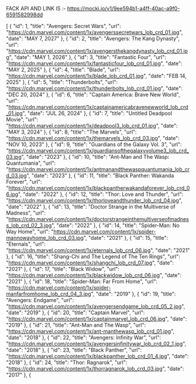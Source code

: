 FACK API AND LINK IS :- https://mocki.io/v1/9ee594b1-a4ff-40ac-a9f0-6591582998dd

[
  {
    "id": 1,
    "title": "Avengers: Secret Wars",
    "url": "https://cdn.marvel.com/content/1x/avengerssecretwars_lob_crd_01.jpg",
"date": "MAY 7, 2027"
  },
  {
    "id": 2,
    "title": "Avengers: The Kang Dynasty",
    "url": "https://cdn.marvel.com/content/1x/avengersthekangdynasty_lob_crd_01.jpg",
"date": "MAY 1, 2026"
  },
  {
    "id": 3,
    "title": "Fantastic Four",
    "url": "https://cdn.marvel.com/content/1x/fantasticfour_lob_crd_01.jpg",
    "date": "MAY 2, 2025"
  },
  {
    "id": 4,
    "title": "Blade",
    "url": "https://cdn.marvel.com/content/1x/blade_lob_crd_01.jpg",
    "date": "FEB 14, 2025"
  },
  {
    "id": 5,
    "title": "Thunderbolts",
    "url": "https://cdn.marvel.com/content/1x/thunderbolts_lob_crd_01.jpg",
"date": "DEC 20, 2024"
  },
  {
    "id": 6,
    "title": "Captain America: Brave New World",
    "url": "https://cdn.marvel.com/content/1x/captainamericabravenewworld_lob_crd_01.jpg",
"date": "JUL 26, 2024"
  },
  {
    "id": 7,
    "title": "Untitled Deadpool Movie",
    "url": "https://cdn.marvel.com/content/1x/deadpool3_lob_crd_01.jpg",
"date": "MAY 3, 2024"
  },
  {
    "id": 8,
    "title": "The Marvels",
    "url": "https://cdn.marvel.com/content/1x/themarvels_lob_crd_03.jpg",
"date": "NOV 10, 2023"
  },
  {
    "id": 9,
    "title": "Guardians of the Galaxy Vol. 3",
    "url": "https://cdn.marvel.com/content/1x/guardiansofthegalaxyvolume3_lob_crd_03.jpg",
"date": "2023"
  },
  {
    "id": 10,
    "title": "Ant-Man and The Wasp: Quantumania",
    "url": "https://cdn.marvel.com/content/1x/antmanandthewaspquantumania_lob_crd_03.jpg",
"date": "2023"
  },
  {
    "id": 11,
    "title": "Black Panther: Wakanda Forever",
    "url": "https://cdn.marvel.com/content/1x/blackpantherwakandaforever_lob_crd_06.jpg",
"date": "2022"
  },
  {
    "id": 12,
    "title": "Thor: Love and Thunder",
    "url": "https://cdn.marvel.com/content/1x/thorloveandthunder_lob_crd_04.jpg",
"date": "2022"
  },
  {
    "id": 13,
    "title": "Doctor Strange in the Multiverse of Madness",
    "url": "https://cdn.marvel.com/content/1x/doctorstrangeinthemultiverseofmadness_lob_crd_02_3.jpg",
"date": "2022"
  },
  {
    "id": 14,
    "title": "Spider-Man: No Way Home",
    "url": "https://cdn.marvel.com/content/1x/spider-mannowayhome_lob_crd_03.jpg",
"date": "2021"
  },
  {
    "id": 15,
    "title": "Eternals",
    "url": "https://cdn.marvel.com/content/1x/eternals_lob_crd_06.jpg",
"date": "2021"
  },
  {
    "id": 16,
    "title": "Shang-Chi and The Legend of The Ten Rings",
    "url": "https://cdn.marvel.com/content/1x/shangchi_lob_crd_07.jpg",
"date": "2021"
  },
  {
    "id": 17,
    "title": "Black Widow",
    "url": "https://cdn.marvel.com/content/1x/blackwidow_lob_crd_06.jpg",
"date": "2021"
  },
  {
    "id": 18,
    "title": "Spider-Man: Far From Home",
    "url": "https://cdn.marvel.com/content/1x/spider-manfarfromhome_lob_crd_04_3.jpg",
"date": "2019"
  },
  {
    "id": 19,
    "title": "Avengers: Endgame",
    "url": "https://cdn.marvel.com/content/1x/avengersendgame_lob_crd_05_2.jpg",
"date": "2019"
  },
  {
    "id": 20,
    "title": "Captain Marvel",
    "url": "https://cdn.marvel.com/content/1x/captainmarvel_lob_crd_06.jpg",
"date": "2019"
  },
  {
    "id": 21,
    "title": "Ant-Man and The Wasp",
    "url": "https://cdn.marvel.com/content/1x/ant-manthewasp_lob_crd_01.jpg",
"date": "2018"
  },
  {
    "id": 22,
    "title": "Avengers: Infinity War",
    "url": "https://cdn.marvel.com/content/1x/avengersinfinitywar_lob_crd_02_1.jpg",
"date": "2018"
  },
  {
    "id": 23,
    "title": "Black Panther",
    "url": "https://cdn.marvel.com/content/1x/blackpanther_lob_crd_01_4.jpg",
"date": "2018"
  },
  {
    "id": 24,
    "title": "Thor: Ragnarok",
    "url": "https://cdn.marvel.com/content/1x/thorragnarok_lob_crd_03.jpg",
"date": "2017"
  },
  {